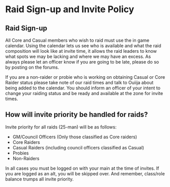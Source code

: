 # Raid Sign-up and Invite Policy

## Raid Sign-up
All Core and Casual members who wish to raid must use the in game calendar. Using the calendar lets us see who is available and what the raid composition will look like at invite time, it allows the raid leaders to know what spots we may be lacking and where we may have an excess. As always please let an officer know if you are going to be late, please do so by posting on the forums.

If you are a non-raider or probie who is working on obtaining Casual or Core Raider status please take note of our raid times and talk to Ouiija about being added to the calendar. You should inform an officer of your intent to change your raiding status and be ready and available at the zone for invite times.

## How will invite priority be handled for raids?
Invite priority for all raids (25-man) will be as follows:

* GM/Council Officers (Only those classified as Core raiders)
* Core Raiders
* Casual Raiders (including council officers classified as Casual)
* Probies
* Non-Raiders

In all cases you must be logged on with your main at the time of invites. If you are logged as an alt, you will be skipped over. And remember, class/role balance trumps all invite priority.